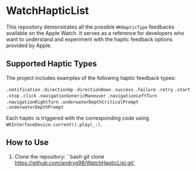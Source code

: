# WatchHapticList

This repository demonstrates all the possible `WKHapticType` feedbacks available on the Apple Watch. It serves as a reference for developers who want to understand and experiment with the haptic feedback options provided by Apple.

## Supported Haptic Types

The project includes examples of the following haptic feedback types:

`.notification`
`.directionUp`
`.directionDown`
`.success`
`.failure`
`.retry`
`.start`
`.stop`
`.click`
`.navigationGenericManeuver`
`.navigationLeftTurn`
`.navigationRightTurn`
`.underwaterDepthCriticalPrompt`
`.underwaterDepthPrompt`

Each haptic is triggered with the corresponding code using `WKInterfaceDevice.current().play(_:)`.

## How to Use

1. Clone the repository:
   ``bash
      git clone https://github.com/andryg98/WatchHapticList.git`
